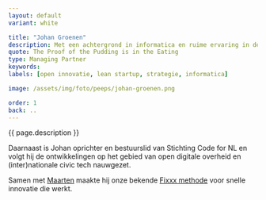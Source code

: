 ```yaml
---
layout: default
variant: white

title: "Johan Groenen"
description: Met een achtergrond in informatica en ruime ervaring in de wereld van startups en digital product development en strategie, is Johan onze solution architect en (product)strateeg.
quote: The Proof of the Pudding is in the Eating
type: Managing Partner
keywords:
labels: [open innovatie, lean startup, strategie, informatica]

image: /assets/img/foto/peeps/johan-groenen.png

order: 1
back: ..
---
```

{{ page.description }}

Daarnaast is Johan oprichter en bestuurslid van Stichting Code for NL en volgt hij de ontwikkelingen op het gebied van open digitale overheid en (inter)nationale civic tech nauwgezet.

Samen met [Maarten](/peeps/maarten-geraets) maakte hij onze bekende [Fixxx methode](/methodes/fixxx) voor snelle innovatie die werkt.